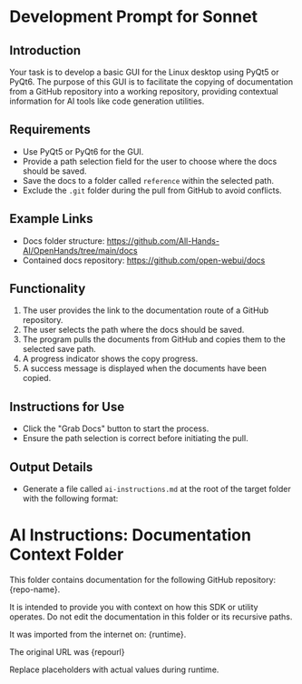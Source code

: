 # Development Prompt for Sonnet

## Introduction

Your task is to develop a basic GUI for the Linux desktop using PyQt5 or PyQt6. The purpose of this GUI is to facilitate the copying of documentation from a GitHub repository into a working repository, providing contextual information for AI tools like code generation utilities.

## Requirements

- Use PyQt5 or PyQt6 for the GUI.
- Provide a path selection field for the user to choose where the docs should be saved.
- Save the docs to a folder called `reference` within the selected path.
- Exclude the `.git` folder during the pull from GitHub to avoid conflicts.

## Example Links

- Docs folder structure: https://github.com/All-Hands-AI/OpenHands/tree/main/docs
- Contained docs repository: https://github.com/open-webui/docs

## Functionality

1. The user provides the link to the documentation route of a GitHub repository.
2. The user selects the path where the docs should be saved.
3. The program pulls the documents from GitHub and copies them to the selected save path.
4. A progress indicator shows the copy progress.
5. A success message is displayed when the documents have been copied.

## Instructions for Use

- Click the "Grab Docs" button to start the process.
- Ensure the path selection is correct before initiating the pull.

## Output Details

- Generate a file called `ai-instructions.md` at the root of the target folder with the following format:

# AI Instructions: Documentation Context Folder

This folder contains documentation for the following GitHub repository: {repo-name}.

It is intended to provide you with context on how this SDK or utility operates. Do not edit the documentation in this folder or its recursive paths.

It was imported from the internet on: {runtime}.

The original URL was {repourl}

Replace placeholders with actual values during runtime.
